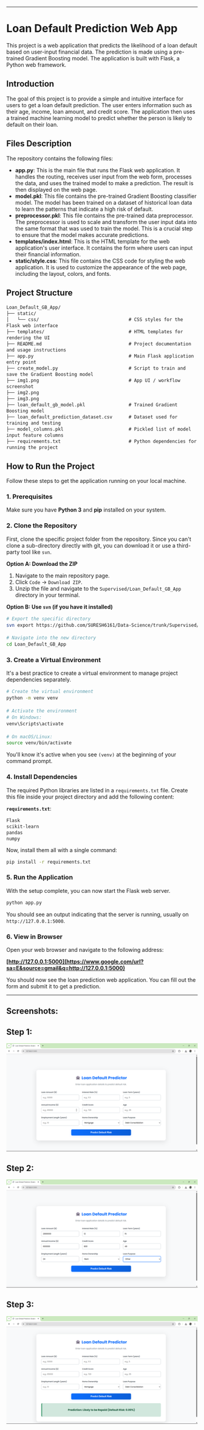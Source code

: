 
-----

# Loan Default Prediction Web App

This project is a web application that predicts the likelihood of a loan default based on user-input financial data. The prediction is made using a pre-trained Gradient Boosting model. The application is built with Flask, a Python web framework.

## Introduction

The goal of this project is to provide a simple and intuitive interface for users to get a loan default prediction. The user enters information such as their age, income, loan amount, and credit score. The application then uses a trained machine learning model to predict whether the person is likely to default on their loan.

## Files Description

The repository contains the following files:

  * **app.py**: This is the main file that runs the Flask web application. It handles the routing, receives user input from the web form, processes the data, and uses the trained model to make a prediction. The result is then displayed on the web page.
  * **model.pkl**: This file contains the pre-trained Gradient Boosting classifier model. The model has been trained on a dataset of historical loan data to learn the patterns that indicate a high risk of default.
  * **preprocessor.pkl**: This file contains the pre-trained data preprocessor. The preprocessor is used to scale and transform the user input data into the same format that was used to train the model. This is a crucial step to ensure that the model makes accurate predictions.
  * **templates/index.html**: This is the HTML template for the web application's user interface. It contains the form where users can input their financial information.
  * **static/style.css**: This file contains the CSS code for styling the web application. It is used to customize the appearance of the web page, including the layout, colors, and fonts.


## Project Structure
```
Loan_Default_GB_App/
├── static/
│   └── css/                                 # CSS styles for the Flask web interface
├── templates/                               # HTML templates for rendering the UI
├── README.md                                # Project documentation and usage instructions
├── app.py                                   # Main Flask application entry point
├── create_model.py                          # Script to train and save the Gradient Boosting model
├── img1.png                                 # App UI / workflow screenshot
├── img2.png
├── img3.png
├── loan_default_gb_model.pkl                # Trained Gradient Boosting model
├── loan_default_prediction_dataset.csv      # Dataset used for training and testing
├── model_columns.pkl                        # Pickled list of model input feature columns
├── requirements.txt                         # Python dependencies for running the project
```

##  How to Run the Project

Follow these steps to get the application running on your local machine.

### 1\. Prerequisites

Make sure you have **Python 3** and **pip** installed on your system.

### 2\. Clone the Repository

First, clone the specific project folder from the repository. Since you can't clone a sub-directory directly with git, you can download it or use a third-party tool like `svn`.

**Option A: Download the ZIP**

1.  Navigate to the main repository page.
2.  Click `Code` -\> `Download ZIP`.
3.  Unzip the file and navigate to the `Supervised/Loan_Default_GB_App` directory in your terminal.

**Option B: Use `svn` (if you have it installed)**

```bash
# Export the specific directory
svn export https://github.com/SURESH6161/Data-Science/trunk/Supervised/Loan_Default_GB_App

# Navigate into the new directory
cd Loan_Default_GB_App
```

### 3\. Create a Virtual Environment

It's a best practice to create a virtual environment to manage project dependencies separately.

```bash
# Create the virtual environment
python -m venv venv

# Activate the environment
# On Windows:
venv\Scripts\activate

# On macOS/Linux:
source venv/bin/activate
```

You'll know it's active when you see `(venv)` at the beginning of your command prompt.

### 4\. Install Dependencies

The required Python libraries are listed in a `requirements.txt` file. Create this file inside your project directory and add the following content:

**`requirements.txt`**:

```
Flask
scikit-learn
pandas
numpy
```

Now, install them all with a single command:

```bash
pip install -r requirements.txt
```

### 5\. Run the Application

With the setup complete, you can now start the Flask web server.

```bash
python app.py
```

You should see an output indicating that the server is running, usually on `http://127.0.0.1:5000`.

### 6\. View in Browser

Open your web browser and navigate to the following address:

**[http://127.0.0.1:5000](https://www.google.com/url?sa=E&source=gmail&q=http://127.0.0.1:5000)**

You should now see the loan prediction web application. You can fill out the form and submit it to get a prediction.

-----

##  Screenshots:

## Step 1:
![General interface](img1.png)
## Step 2:
![Filling in the details](img2.png)
## Step 3:
![Final predicted result](img3.png)